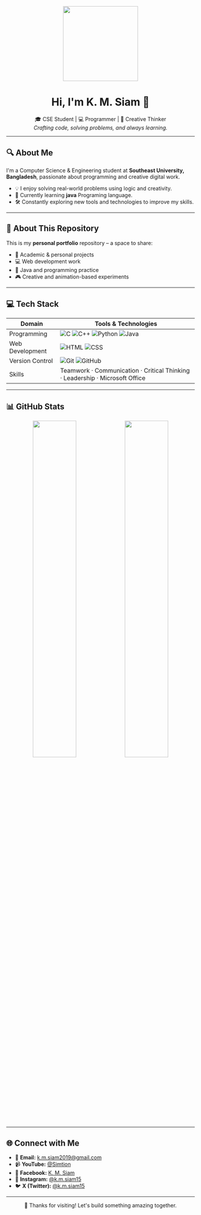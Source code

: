 <div align="center">
  <img src="https://avatars.githubusercontent.com/u/154364749?v=4" width="200">
</div>

<h1 align="center">Hi, I'm K. M. Siam 👋</h1>
<p align="center">
  🎓 CSE Student | 💻 Programmer | 🎨 Creative Thinker <br>
  <em>Crafting code, solving problems, and always learning.</em>
</p>

---

## 🔍 About Me

I'm a Computer Science & Engineering student at **Southeast University, Bangladesh**, passionate about programming and creative digital work.

- 💡 I enjoy solving real-world problems using logic and creativity.
- 🎯 Currently learning **java** Programing language.
- 🛠️ Constantly exploring new tools and technologies to improve my skills.

---

## 📁 About This Repository

This is my **personal portfolio** repository – a space to share:

- 🚀 Academic & personal projects
- 💻 Web development work
- 🧠 Java and programming practice
- 🎮 Creative and animation-based experiments

---

## 💻 Tech Stack

| Domain            | Tools & Technologies |
|-------------------|----------------------|
| Programming       | ![C](https://img.shields.io/badge/C-00599C?style=flat&logo=c&logoColor=white) ![C++](https://img.shields.io/badge/C++-00599C?style=flat&logo=cplusplus&logoColor=white) ![Python](https://img.shields.io/badge/Python-3776AB?style=flat&logo=python&logoColor=white) ![Java](https://img.shields.io/badge/Java-ED8B00?style=flat&logo=java&logoColor=white) |
| Web Development   | ![HTML](https://img.shields.io/badge/HTML-E34F26?style=flat&logo=html5&logoColor=white) ![CSS](https://img.shields.io/badge/CSS-1572B6?style=flat&logo=css3&logoColor=white) |
| Version Control   | ![Git](https://img.shields.io/badge/Git-F05032?style=flat&logo=git&logoColor=white) ![GitHub](https://img.shields.io/badge/GitHub-181717?style=flat&logo=github&logoColor=white) |
| Skills            | Teamwork · Communication · Critical Thinking · Leadership · Microsoft Office |

---

## 📊 GitHub Stats

<p align="center">
  <img src="https://github-readme-stats.vercel.app/api?username=KMSiam&show_icons=true&theme=radical" width="48%" />
  <img src="https://github-readme-streak-stats.herokuapp.com/?user=KMSiam&theme=radical" width="48%" />
</p>

---

## 🌐 Connect with Me

- 📧 **Email:** k.m.siam2019@gmail.com  
- 📹 **YouTube:** [@Simtion](https://www.youtube.com/@Simtion)  
- 📘 **Facebook:** [K. M. Siam](https://www.facebook.com/share/1Aa1uH7MH7/)  
- 📸 **Instagram:** [@k.m.siam15](https://www.instagram.com/k.m.siam15)  
- 🐦 **X (Twitter):** [@k.m.siam15](https://twitter.com/k.m.siam15)

---

<p align="center">
  🔗 Thanks for visiting! Let's build something amazing together.
</p>
